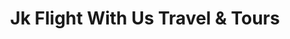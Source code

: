---
title: "Jk Flight With Us Travel & Tours"
url: /asingan/jk-flight-with-us-travel-and-tours/
shop: travel agency
---